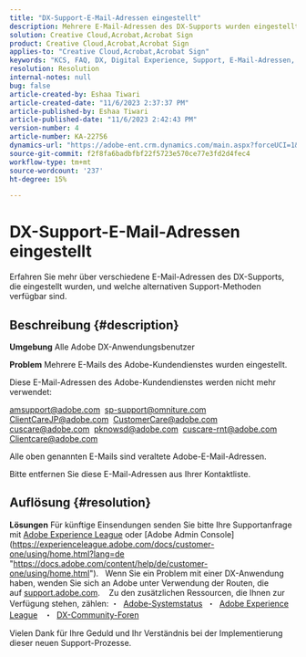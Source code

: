 ```yaml
---
title: "DX-Support-E-Mail-Adressen eingestellt"
description: Mehrere E-Mail-Adressen des DX-Supports wurden eingestellt und es stehen alternative Support-Methoden zur Verfügung.
solution: Creative Cloud,Acrobat,Acrobat Sign
product: Creative Cloud,Acrobat,Acrobat Sign
applies-to: "Creative Cloud,Acrobat,Acrobat Sign"
keywords: "KCS, FAQ, DX, Digital Experience, Support, E-Mail-Adressen, eingestellt, Adobe Creative Cloud, Adobe Acrobat, Adobe Acrobat Sign"
resolution: Resolution
internal-notes: null
bug: false
article-created-by: Eshaa Tiwari
article-created-date: "11/6/2023 2:37:37 PM"
article-published-by: Eshaa Tiwari
article-published-date: "11/6/2023 2:42:43 PM"
version-number: 4
article-number: KA-22756
dynamics-url: "https://adobe-ent.crm.dynamics.com/main.aspx?forceUCI=1&pagetype=entityrecord&etn=knowledgearticle&id=11199a01-b27c-ee11-8179-6045bd006793"
source-git-commit: f2f8fa6badbfbf22f5723e570ce77e3fd2d4fec4
workflow-type: tm+mt
source-wordcount: '237'
ht-degree: 15%

---
```


# DX-Support-E-Mail-Adressen eingestellt


Erfahren Sie mehr über verschiedene E-Mail-Adressen des DX-Supports, die eingestellt wurden, und welche alternativen Support-Methoden verfügbar sind.

## Beschreibung {#description}


<b>Umgebung</b>
Alle Adobe DX-Anwendungsbenutzer

<b>Problem</b>
Mehrere E-Mails des Adobe-Kundendienstes wurden eingestellt.

Diese E-Mail-Adressen des Adobe-Kundendienstes werden nicht mehr verwendet:

[amsupport@adobe.com](mailto:amsupport@adobe.com) 
[sp-support@omniture.com](mailto:sp-support@omniture.com) 
[ClientCareJP@adobe.com](mailto:ClientCareJP@adobe.com) 
[CustomerCare@adobe.com](mailto:CustomerCare@adobe.com) 
[cuscare@adobe.com](mailto:cuscare@adobe.com) 
[pknowsd@adobe.com](mailto:pknowsd@adobe.com) 
[cuscare-rnt@adobe.com](mailto:cuscare-rnt@adobe.com) 
[Clientcare@adobe.com](mailto:Clientcare@adobe.com)

Alle oben genannten E-Mails sind veraltete Adobe-E-Mail-Adressen.

Bitte entfernen Sie diese E-Mail-Adressen aus Ihrer Kontaktliste.




## Auflösung {#resolution}


<b>Lösungen</b>
Für künftige Einsendungen senden Sie bitte Ihre Supportanfrage mit [Adobe Experience League](https://experienceleague.adobe.com/?support-solution=General&amp;amp;support-tab=home#support "https://experienceleague.adobe.com/?support-solution=General&amp;amp;support-tab=home#support") oder [Adobe Admin Console](https://experienceleague.adobe.com/docs/customer-one/using/home.html?lang=de "https://docs.adobe.com/content/help/de/customer-one/using/home.html").
 
Wenn Sie ein Problem mit einer DX-Anwendung haben, wenden Sie sich an Adobe unter Verwendung der Routen, die auf [support.adobe.com](https://helpx.adobe.com/de/support.html "http://support.adobe.com/").
  
Zu den zusätzlichen Ressourcen, die Ihnen zur Verfügung stehen, zählen: ・  [Adobe-Systemstatus](https://status.adobe.com/de "https://status.adobe.com/de") 
・  [Adobe Experience League](https://experienceleague.adobe.com/?support-solution=General&amp;lang=de#support "https://experienceleague.adobe.com/?support-solution=General&amp;lang=de#support")  
・  [DX-Community-Foren](https://experienceleaguecommunities.adobe.com/?profile.language=de "https://experienceleaguecommunities.adobe.com/?profile.language=de")

Vielen Dank für Ihre Geduld und Ihr Verständnis bei der Implementierung dieser neuen Support-Prozesse.
